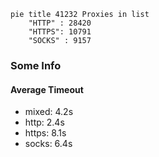 
```mermaid
pie title 41232 Proxies in list
    "HTTP" : 28420
    "HTTPS": 10791
    "SOCKS" : 9157
```

### Some Info
#### Average Timeout

- mixed: 4.2s
- http: 2.4s
- https: 8.1s
- socks: 6.4s